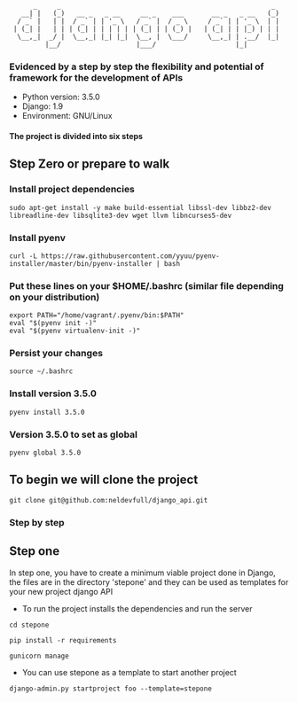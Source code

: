 ```shell
      _     _                                                     _
   __| |   (_)   __ _   _ __     __ _    ___       __ _   _ __   (_)
  / _` |   | |  / _` | | '_ \   / _` |  / _ \     / _` | | '_ \  | |
 | (_| |   | | | (_| | | | | | | (_| | | (_) |   | (_| | | |_) | | |
  \__,_|  _/ |  \__,_| |_| |_|  \__, |  \___/     \__,_| | .__/  |_|
         |__/                   |___/                    |_|

```
### Evidenced by a step by step the flexibility and potential of framework for the development of APIs

* Python version: 3.5.0
* Django: 1.9
* Environment: GNU/Linux

#### The project is divided into six steps

## Step Zero or prepare to walk

### Install project dependencies
```shell
sudo apt-get install -y make build-essential libssl-dev libbz2-dev libreadline-dev libsqlite3-dev wget llvm libncurses5-dev
```

### Install pyenv
```shell
curl -L https://raw.githubusercontent.com/yyuu/pyenv-installer/master/bin/pyenv-installer | bash
```

### Put these lines on your $HOME/.bashrc (similar file depending on your distribution)
```shell
export PATH="/home/vagrant/.pyenv/bin:$PATH"
eval "$(pyenv init -)"
eval "$(pyenv virtualenv-init -)"
```

### Persist your changes
```shell
source ~/.bashrc
```
### Install version 3.5.0
```shell
pyenv install 3.5.0
```
### Version 3.5.0 to set as global
```shell
pyenv global 3.5.0
```

## To begin we will clone the project
```shell
git clone git@github.com:neldevfull/django_api.git
```

### Step by step

## Step one
In step one, you have to create a minimum viable project done in Django, the files are in the directory 'stepone' and they can be used as templates for your new project django API

* To run the project installs the dependencies and run the server

```shell
cd stepone
```
```shell
pip install -r requirements
```
```shell
gunicorn manage
```

* You can use stepone as a template to start another project

```shell
django-admin.py startproject foo --template=stepone
```